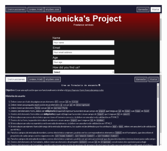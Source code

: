 <img src="overview.png" alt="survey form by josue hoenicka">
<img src="instructions.png" alt="instructions survey form by josue hoenicka">

